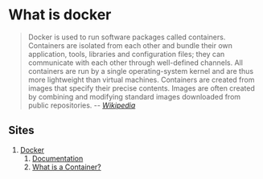 # What is docker


> Docker is used to run software packages called containers. Containers are isolated from each other and bundle their own application, tools, libraries and configuration files; they can communicate with each other through well-defined channels. All containers are run by a single operating-system kernel and are thus more lightweight than virtual machines. Containers are created from images that specify their precise contents. Images are often created by combining and modifying standard images downloaded from public repositories. 
> -- *[Wikipedia](https://en.wikipedia.org/wiki/Docker_(software))*

## Sites

1. [Docker](https://www.docker.com/)
    1. [Documentation](https://docs.docker.com)
    1. [What is a Container?](https://www.docker.com/resources/what-container)
